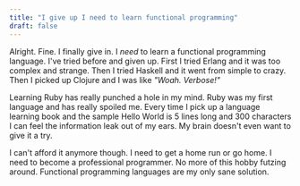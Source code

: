 ```yaml
---
title: "I give up I need to learn functional programming"
draft: false
---
```


Alright. Fine. I finally give in. I *need* to learn a functional programming language. I've tried before and given up. First I tried Erlang and it was too complex and strange. Then I tried Haskell and it went from simple to crazy. Then I picked up Clojure and I was like *"Woah. Verbose!"*

Learning Ruby has really punched a hole in my mind. Ruby was my first language and has really spoiled me. Every time I pick up a language learning book and the sample Hello World is 5 lines long and 300 characters I can feel the information leak out of my ears. My brain doesn't even want to give it a try.

I can't afford it anymore though. I need to get a home run or go home. I need to become a professional programmer. No more of this hobby futzing around. Functional programming languages are my only sane solution.
